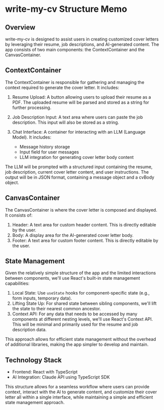 # write-my-cv Structure Memo

## Overview
write-my-cv is designed to assist users in creating customized cover letters by leveraging their resume, job descriptions, and AI-generated content. The app consists of two main components: the ContextContainer and the CanvasContainer.

## ContextContainer
The ContextContainer is responsible for gathering and managing the context required to generate the cover letter. It includes:

1. Resume Upload: A button allowing users to upload their resume as a PDF. The uploaded resume will be parsed and stored as a string for further processing.

2. Job Description Input: A text area where users can paste the job description. This input will also be stored as a string.

3. Chat Interface: A container for interacting with an LLM (Language Model). It includes:
   - Message history storage
   - Input field for user messages
   - LLM integration for generating cover letter body content

The LLM will be prompted with a structured input containing the resume, job description, current cover letter content, and user instructions. The output will be in JSON format, containing a message object and a cvBody object.

## CanvasContainer
The CanvasContainer is where the cover letter is composed and displayed. It consists of:

1. Header: A text area for custom header content. This is directly editable by the user.
2. Body: A display area for the AI-generated cover letter body.
3. Footer: A text area for custom footer content. This is directly editable by the user.

## State Management
Given the relatively simple structure of the app and the limited interactions between components, we'll use React's built-in state management capabilities:

1. Local State: Use `useState` hooks for component-specific state (e.g., form inputs, temporary data).
2. Lifting State Up: For shared state between sibling components, we'll lift the state to their nearest common ancestor.
3. Context API: For any data that needs to be accessed by many components at different nesting levels, we'll use React's Context API. This will be minimal and primarily used for the resume and job description data.

This approach allows for efficient state management without the overhead of additional libraries, making the app simpler to develop and maintain.

## Technology Stack
- Frontend: React with TypeScript
- AI Integration: Claude API using TypeScript SDK

This structure allows for a seamless workflow where users can provide context, interact with the AI to generate content, and customize their cover letter all within a single interface, while maintaining a simple and efficient state management approach.